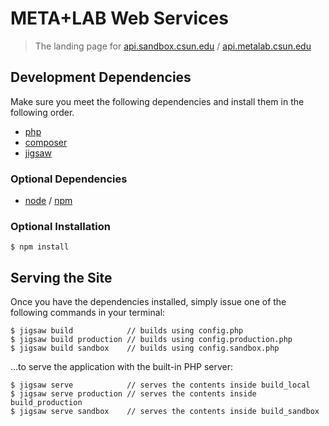 # META+LAB Web Services

> The landing page for [api.sandbox.csun.edu](api.sandbox.csun.edu) / [api.metalab.csun.edu](api.metalab.csun.edu)

## Development Dependencies

Make sure you meet the following dependencies and install them in the following order. 

- [php](https://secure.php.net)
- [composer](https://www.getcomposer.org)
- [jigsaw](http://jigsaw.tighten.co/)

### Optional Dependencies
- [node](https://nodejs.org/en/) / [npm](https://www.npmjs.com/)

### Optional Installation

```$ npm install```

## Serving the Site

Once you have the dependencies installed, simply issue one of the following commands in your terminal:

```
$ jigsaw build            // builds using config.php
$ jigsaw build production // builds using config.production.php
$ jigsaw build sandbox    // builds using config.sandbox.php
```

...to serve the application with the built-in PHP server:

```
$ jigsaw serve            // serves the contents inside build_local
$ jigsaw serve production // serves the contents inside build_production
$ jigsaw serve sandbox    // serves the contents inside build_sandbox
```